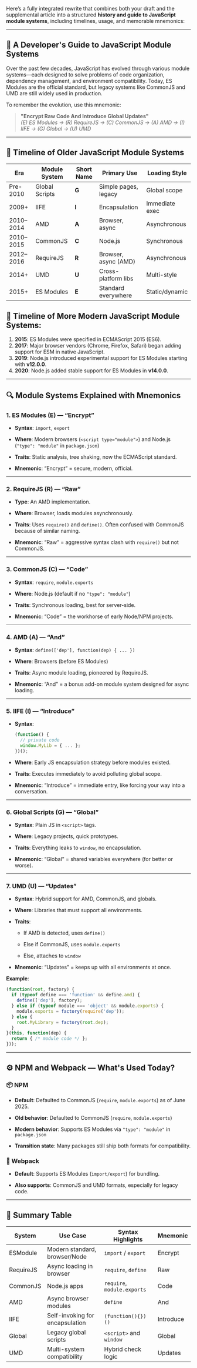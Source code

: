 Here’s a fully integrated rewrite that combines both your draft and the supplemental article into a structured **history and guide to JavaScript module systems**, including timelines, usage, and memorable mnemonics:

---

## 📜 A Developer's Guide to JavaScript Module Systems

Over the past few decades, JavaScript has evolved through various module systems—each designed to solve problems of code organization, dependency management, and environment compatibility. Today, ES Modules are the official standard, but legacy systems like CommonJS and UMD are still widely used in production.

To remember the evolution, use this mnemonic:

> **"Encrypt Raw Code And Introduce Global Updates"**  
> _(E) ES Modules → (R) RequireJS → (C) CommonJS → (A) AMD → (I) IIFE → (G) Global → (U) UMD_

---

## 🧭 Timeline of Older JavaScript Module Systems

|Era|Module System|Short Name|Primary Use|Loading Style|
|---|---|---|---|---|
|Pre-2010|Global Scripts|**G**|Simple pages, legacy|Global scope|
|2009+|IIFE|**I**|Encapsulation|Immediate exec|
|2010–2014|AMD|**A**|Browser, async|Asynchronous|
|2010–2015|CommonJS|**C**|Node.js|Synchronous|
|2012–2016|RequireJS|**R**|Browser, async (AMD)|Asynchronous|
|2014+|UMD|**U**|Cross-platform libs|Multi-style|
|2015+|ES Modules|**E**|Standard everywhere|Static/dynamic|

## 🧭 Timeline of More Modern JavaScript Module Systems:

1. **2015**: ES Modules were specified in ECMAScript 2015 (ES6).
2. **2017**: Major browser vendors (Chrome, Firefox, Safari) began adding support for ESM in native JavaScript.
3. **2019**: Node.js introduced experimental support for ES Modules starting with **v12.0.0**.
4. **2020**: Node.js added stable support for ES Modules in **v14.0.0**.

---

## 🔍 Module Systems Explained with Mnemonics

### 1. **ES Modules (E) — “Encrypt”**

- **Syntax**: `import`, `export`
    
- **Where**: Modern browsers (`<script type="module">`) and Node.js (`"type": "module"` in `package.json`)
    
- **Traits**: Static analysis, tree shaking, now the ECMAScript standard.
    
- **Mnemonic**: “Encrypt” = secure, modern, official.
    

---

### 2. **RequireJS (R) — “Raw”**

- **Type**: An AMD implementation.
    
- **Where**: Browser, loads modules asynchronously.
    
- **Traits**: Uses `require()` and `define()`. Often confused with CommonJS because of similar naming.
    
- **Mnemonic**: “Raw” = aggressive syntax clash with `require()` but not CommonJS.
    

---

### 3. **CommonJS (C) — “Code”**

- **Syntax**: `require`, `module.exports`
    
- **Where**: Node.js (default if no `"type": "module"`)
    
- **Traits**: Synchronous loading, best for server-side.
    
- **Mnemonic**: “Code” = the workhorse of early Node/NPM projects.
    

---

### 4. **AMD (A) — “And”**

- **Syntax**: `define(['dep'], function(dep) { ... })`
    
- **Where**: Browsers (before ES Modules)
    
- **Traits**: Async module loading, pioneered by RequireJS.
    
- **Mnemonic**: “And” = a bonus add-on module system designed for async loading.
    

---

### 5. **IIFE (I) — “Introduce”**

- **Syntax**:
    
    ```js
    (function() {
      // private code
      window.MyLib = { ... };
    })();
    ```
    
- **Where**: Early JS encapsulation strategy before modules existed.
    
- **Traits**: Executes immediately to avoid polluting global scope.
    
- **Mnemonic**: “Introduce” = immediate entry, like forcing your way into a conversation.
    

---

### 6. **Global Scripts (G) — “Global”**

- **Syntax**: Plain JS in `<script>` tags.
    
- **Where**: Legacy projects, quick prototypes.
    
- **Traits**: Everything leaks to `window`, no encapsulation.
    
- **Mnemonic**: “Global” = shared variables everywhere (for better or worse).
    

---

### 7. **UMD (U) — “Updates”**

- **Syntax**: Hybrid support for AMD, CommonJS, and globals.
    
- **Where**: Libraries that must support all environments.
    
- **Traits**:
    
    - If AMD is detected, uses `define()`
        
    - Else if CommonJS, uses `module.exports`
        
    - Else, attaches to `window`
        
- **Mnemonic**: “Updates” = keeps up with all environments at once.
    

**Example**:

```js
(function(root, factory) {
  if (typeof define === 'function' && define.amd) {
    define(['dep'], factory);
  } else if (typeof module === 'object' && module.exports) {
    module.exports = factory(require('dep'));
  } else {
    root.MyLibrary = factory(root.dep);
  }
}(this, function(dep) {
  return { /* module code */ };
}));
```

---

## ⚙️ NPM and Webpack — What's Used Today?

### 📦 NPM

- **Default**: Defaulted to CommonJS (`require`, `module.exports`) as of June 2025.

- **Old behavior**: Defaulted to CommonJS (`require`, `module.exports`)
    
- **Modern behavior**: Supports ES Modules via `"type": "module"` in `package.json`
    
- **Transition state**: Many packages still ship both formats for compatibility.
    

### 🔧 Webpack

- **Default**: Supports ES Modules (`import/export`) for bundling.
    
- **Also supports**: CommonJS and UMD formats, especially for legacy code.
    

---

## 🧠 Summary Table

|System|Use Case|Syntax Highlights|Mnemonic|
|---|---|---|---|
|ESModule|Modern standard, browser/Node|`import` / `export`|Encrypt|
|RequireJS|Async loading in browser|`require`, `define`|Raw|
|CommonJS|Node.js apps|`require`, `module.exports`|Code|
|AMD|Async browser modules|`define`|And|
|IIFE|Self-invoking for encapsulation|`(function(){})()`|Introduce|
|Global|Legacy global scripts|`<script>` and `window`|Global|
|UMD|Multi-system compatibility|Hybrid check logic|Updates|
